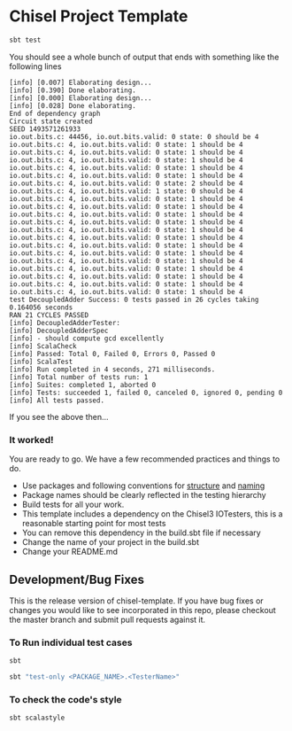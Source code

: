 Chisel Project Template
=======================
```sh
sbt test
```
You should see a whole bunch of output that ends with something like the following lines

```
[info] [0.007] Elaborating design...
[info] [0.390] Done elaborating.
[info] [0.000] Elaborating design...
[info] [0.028] Done elaborating.
End of dependency graph
Circuit state created
SEED 1493571261933
io.out.bits.c: 44456, io.out.bits.valid: 0 state: 0 should be 4
io.out.bits.c: 4, io.out.bits.valid: 0 state: 1 should be 4
io.out.bits.c: 4, io.out.bits.valid: 0 state: 1 should be 4
io.out.bits.c: 4, io.out.bits.valid: 0 state: 1 should be 4
io.out.bits.c: 4, io.out.bits.valid: 0 state: 1 should be 4
io.out.bits.c: 4, io.out.bits.valid: 0 state: 1 should be 4
io.out.bits.c: 4, io.out.bits.valid: 0 state: 2 should be 4
io.out.bits.c: 4, io.out.bits.valid: 1 state: 0 should be 4
io.out.bits.c: 4, io.out.bits.valid: 0 state: 1 should be 4
io.out.bits.c: 4, io.out.bits.valid: 0 state: 1 should be 4
io.out.bits.c: 4, io.out.bits.valid: 0 state: 1 should be 4
io.out.bits.c: 4, io.out.bits.valid: 0 state: 1 should be 4
io.out.bits.c: 4, io.out.bits.valid: 0 state: 1 should be 4
io.out.bits.c: 4, io.out.bits.valid: 0 state: 1 should be 4
io.out.bits.c: 4, io.out.bits.valid: 0 state: 1 should be 4
io.out.bits.c: 4, io.out.bits.valid: 0 state: 1 should be 4
io.out.bits.c: 4, io.out.bits.valid: 0 state: 1 should be 4
io.out.bits.c: 4, io.out.bits.valid: 0 state: 1 should be 4
io.out.bits.c: 4, io.out.bits.valid: 0 state: 1 should be 4
io.out.bits.c: 4, io.out.bits.valid: 0 state: 1 should be 4
io.out.bits.c: 4, io.out.bits.valid: 0 state: 1 should be 4
test DecoupledAdder Success: 0 tests passed in 26 cycles taking 0.164056 seconds
RAN 21 CYCLES PASSED
[info] DecoupledAdderTester:
[info] DecoupledAdderSpec
[info] - should compute gcd excellently
[info] ScalaCheck
[info] Passed: Total 0, Failed 0, Errors 0, Passed 0
[info] ScalaTest
[info] Run completed in 4 seconds, 271 milliseconds.
[info] Total number of tests run: 1
[info] Suites: completed 1, aborted 0
[info] Tests: succeeded 1, failed 0, canceled 0, ignored 0, pending 0
[info] All tests passed.
```
If you see the above then...
### It worked!
You are ready to go. We have a few recommended practices and things to do.
* Use packages and following conventions for [structure](http://www.scala-sbt.org/0.13/docs/Directories.html) and [naming](http://docs.scala-lang.org/style/naming-conventions.html)
* Package names should be clearly reflected in the testing hierarchy
* Build tests for all your work.
 * This template includes a dependency on the Chisel3 IOTesters, this is a reasonable starting point for most tests
 * You can remove this dependency in the build.sbt file if necessary
* Change the name of your project in the build.sbt
* Change your README.md

## Development/Bug Fixes
This is the release version of chisel-template. If you have bug fixes or
changes you would like to see incorporated in this repo, please checkout
the master branch and submit pull requests against it.





### To Run individual test cases
```sh
sbt 
```
```sh
sbt "test-only <PACKAGE_NAME>.<TesterName>"
```


### To check the code's style

```
sbt scalastyle
```
